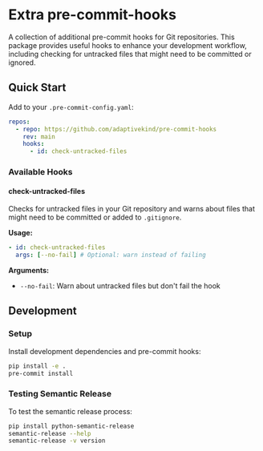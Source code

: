 # Extra pre-commit-hooks

A collection of additional pre-commit hooks for Git repositories. This package provides useful hooks to enhance your development workflow, including checking for untracked files that might need to be committed or ignored.

## Quick Start

Add to your `.pre-commit-config.yaml`:

```yaml
repos:
  - repo: https://github.com/adaptivekind/pre-commit-hooks
    rev: main
    hooks:
      - id: check-untracked-files
```

### Available Hooks

#### check-untracked-files

Checks for untracked files in your Git repository and warns about files that might need to be committed or added to `.gitignore`.

**Usage:**

```yaml
- id: check-untracked-files
  args: [--no-fail] # Optional: warn instead of failing
```

**Arguments:**

- `--no-fail`: Warn about untracked files but don't fail the hook

## Development

### Setup

Install development dependencies and pre-commit hooks:

```sh
pip install -e .
pre-commit install
```

### Testing Semantic Release

To test the semantic release process:

```sh
pip install python-semantic-release
semantic-release --help
semantic-release -v version
```
